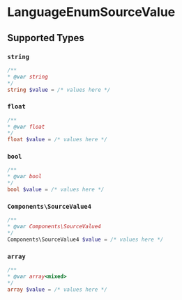 # LanguageEnumSourceValue


## Supported Types

### `string`

```php
/**
* @var string
*/
string $value = /* values here */
```

### `float`

```php
/**
* @var float
*/
float $value = /* values here */
```

### `bool`

```php
/**
* @var bool
*/
bool $value = /* values here */
```

### `Components\SourceValue4`

```php
/**
* @var Components\SourceValue4
*/
Components\SourceValue4 $value = /* values here */
```

### `array`

```php
/**
* @var array<mixed>
*/
array $value = /* values here */
```

